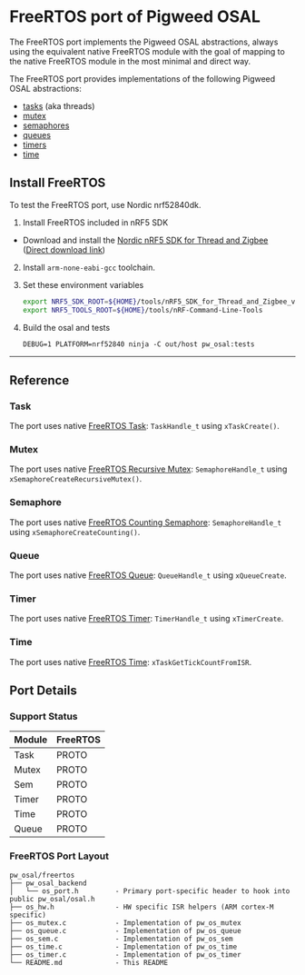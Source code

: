 # FreeRTOS port of Pigweed OSAL

The FreeRTOS port implements the Pigweed OSAL abstractions, always using the
equivalent native FreeRTOS module with the goal of mapping to the native
FreeRTOS module in the most minimal and direct way.

The FreeRTOS port provides implementations of the following Pigweed OSAL
abstractions:

-   [tasks](#Task) (aka threads)
-   [mutex](#Mutex)
-   [semaphores](#Semaphore)
-   [queues](#Queue)
-   [timers](#Timer)
-   [time](#Time)

## Install FreeRTOS

To test the FreeRTOS port, use Nordic nrf52840dk.

1. Install FreeRTOS included in nRF5 SDK

-   Download and install the
    [Nordic nRF5 SDK for Thread and Zigbee](https://www.nordicsemi.com/Software-and-Tools/Software/nRF5-SDK-for-Thread-and-Zigbee)
    ([Direct download link](https://www.nordicsemi.com/-/media/Software-and-other-downloads/SDKs/nRF5-SDK-for-Thread/nRF5-SDK-for-Thread-and-Zigbee/nRF5SDKforThreadandZigbeev400dc7186b.zip))

2. Install `arm-none-eabi-gcc` toolchain.

3. Set these environment variables

    ```bash
    export NRF5_SDK_ROOT=${HOME}/tools/nRF5_SDK_for_Thread_and_Zigbee_v3.1.0
    export NRF5_TOOLS_ROOT=${HOME}/tools/nRF-Command-Line-Tools
    ```

4. Build the osal and tests

    ```
    DEBUG=1 PLATFORM=nrf52840 ninja -C out/host pw_osal:tests
    ```

---

## Reference

### Task

The port uses native [FreeRTOS Task](https://www.freertos.org/a00019.html):
`TaskHandle_t` using `xTaskCreate()`.

### Mutex

The port uses native
[FreeRTOS Recursive Mutex](https://www.freertos.org/a00113.html):
`SemaphoreHandle_t` using `xSemaphoreCreateRecursiveMutex()`.

### Semaphore

The port uses native
[FreeRTOS Counting Semaphore](https://www.freertos.org/a00113.html):
`SemaphoreHandle_t` using `xSemaphoreCreateCounting()`.

### Queue

The port uses native [FreeRTOS Queue](https://www.freertos.org/a00018.html):
`QueueHandle_t` using `xQueueCreate`.

### Timer

The port uses native
[FreeRTOS Timer](https://www.freertos.org/FreeRTOS-Software-Timer-API-Functions.html):
`TimerHandle_t` using `xTimerCreate`.

### Time

The port uses native [FreeRTOS Time](https://www.freertos.org/a00021.html):
`xTaskGetTickCountFromISR`.

## Port Details

### Support Status

| Module | FreeRTOS |
| ------ | -------- |
| Task   | PROTO    |
| Mutex  | PROTO    |
| Sem    | PROTO    |
| Timer  | PROTO    |
| Time   | PROTO    |
| Queue  | PROTO    |

### FreeRTOS Port Layout

```
pw_osal/freertos
├── pw_osal_backend
│   └── os_port.h         - Primary port-specific header to hook into public pw_osal/osal.h
├── os_hw.h               - HW specific ISR helpers (ARM cortex-M specific)
├── os_mutex.c            - Implementation of pw_os_mutex
├── os_queue.c            - Implementation of pw_os_queue
├── os_sem.c              - Implementation of pw_os_sem
├── os_time.c             - Implementation of pw_os_time
├── os_timer.c            - Implementation of pw_os_timer
└── README.md             - This README
```
